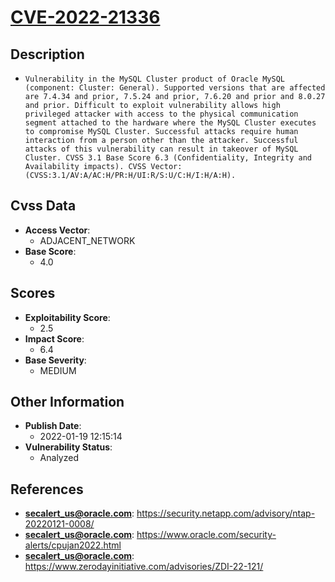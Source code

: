 
# [CVE-2022-21336](https://cve.mitre.org/cgi-bin/cvename.cgi?name=CVE-2022-21336)

## Description

- `Vulnerability in the MySQL Cluster product of Oracle MySQL (component: Cluster: General). Supported versions that are affected are 7.4.34 and prior, 7.5.24 and prior, 7.6.20 and prior and 8.0.27 and prior. Difficult to exploit vulnerability allows high privileged attacker with access to the physical communication segment attached to the hardware where the MySQL Cluster executes to compromise MySQL Cluster. Successful attacks require human interaction from a person other than the attacker. Successful attacks of this vulnerability can result in takeover of MySQL Cluster. CVSS 3.1 Base Score 6.3 (Confidentiality, Integrity and Availability impacts). CVSS Vector: (CVSS:3.1/AV:A/AC:H/PR:H/UI:R/S:U/C:H/I:H/A:H).`

## Cvss Data

- **Access Vector**:
  - ADJACENT_NETWORK
- **Base Score**:
  - 4.0

## Scores

- **Exploitability Score**:
  - 2.5
- **Impact Score**:
  - 6.4
- **Base Severity**:
  - MEDIUM

## Other Information

- **Publish Date**:
  - 2022-01-19 12:15:14
- **Vulnerability Status**:
  - Analyzed

## References

- **secalert_us@oracle.com**: https://security.netapp.com/advisory/ntap-20220121-0008/
- **secalert_us@oracle.com**: https://www.oracle.com/security-alerts/cpujan2022.html
- **secalert_us@oracle.com**: https://www.zerodayinitiative.com/advisories/ZDI-22-121/
